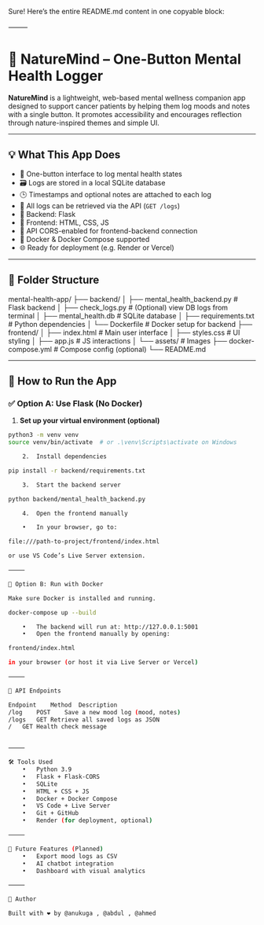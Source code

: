 Sure! Here’s the entire README.md content in one copyable block:

⸻


# 🌿 NatureMind – One-Button Mental Health Logger

**NatureMind** is a lightweight, web-based mental wellness companion app designed to support cancer patients by helping them log moods and notes with a single button. It promotes accessibility and encourages reflection through nature-inspired themes and simple UI.

---

## 💡 What This App Does

- 🧠 One-button interface to log mental health states  
- 🗃️ Logs are stored in a local SQLite database  
- 🕒 Timestamps and optional notes are attached to each log  
- 📡 All logs can be retrieved via the API (`GET /logs`)  
- 🔧 Backend: Flask  
- 🎨 Frontend: HTML, CSS, JS  
- 🔗 API CORS-enabled for frontend-backend connection  
- 🐳 Docker & Docker Compose supported  
- 🌐 Ready for deployment (e.g. Render or Vercel)  

---

## 🧾 Folder Structure

mental-health-app/
├── backend/
│   ├── mental_health_backend.py       # Flask backend
│   ├── check_logs.py                  # (Optional) view DB logs from terminal
│   ├── mental_health.db               # SQLite database
│   ├── requirements.txt               # Python dependencies
│   └── Dockerfile                     # Docker setup for backend
├── frontend/
│   ├── index.html                     # Main user interface
│   ├── styles.css                     # UI styling
│   ├── app.js                         # JS interactions
│   └── assets/                        # Images
├── docker-compose.yml                # Compose config (optional)
└── README.md

---

## 🚀 How to Run the App

### ✅ Option A: Use Flask (No Docker)

1. **Set up your virtual environment (optional)**  
```bash
python3 -m venv venv
source venv/bin/activate  # or .\venv\Scripts\activate on Windows

	2.	Install dependencies

pip install -r backend/requirements.txt

	3.	Start the backend server

python backend/mental_health_backend.py

	4.	Open the frontend manually

	•	In your browser, go to:

file:///path-to-project/frontend/index.html

or use VS Code’s Live Server extension.

⸻

🐳 Option B: Run with Docker

Make sure Docker is installed and running.

docker-compose up --build

	•	The backend will run at: http://127.0.0.1:5001
	•	Open the frontend manually by opening:

frontend/index.html

in your browser (or host it via Live Server or Vercel)

⸻

📡 API Endpoints

Endpoint	Method	Description
/log	POST	Save a new mood log (mood, notes)
/logs	GET	Retrieve all saved logs as JSON
/	GET	Health check message


⸻

🛠️ Tools Used
	•	Python 3.9
	•	Flask + Flask-CORS
	•	SQLite
	•	HTML + CSS + JS
	•	Docker + Docker Compose
	•	VS Code + Live Server
	•	Git + GitHub
	•	Render (for deployment, optional)

⸻

🌱 Future Features (Planned)
	•	Export mood logs as CSV
	•	AI chatbot integration
	•	Dashboard with visual analytics

⸻

🧠 Author

Built with ❤️ by @anukuga , @abdul , @ahmed
